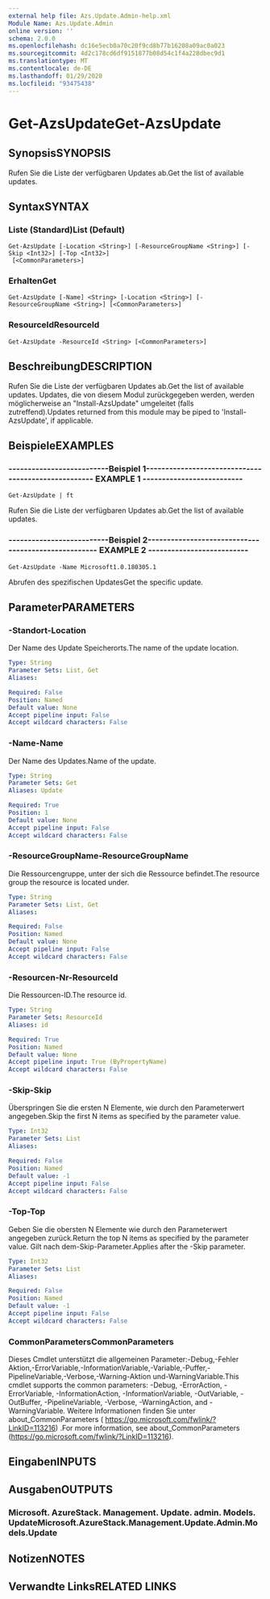 ```yaml
---
external help file: Azs.Update.Admin-help.xml
Module Name: Azs.Update.Admin
online version: ''
schema: 2.0.0
ms.openlocfilehash: dc16e5ecb0a70c20f9cd8b77b16208a09ac0a023
ms.sourcegitcommit: 4d2c178cd6df9151877b08d54c1f4a228dbec9d1
ms.translationtype: MT
ms.contentlocale: de-DE
ms.lasthandoff: 01/29/2020
ms.locfileid: "93475438"
---
```

# <span data-ttu-id="bc28a-101">Get-AzsUpdate</span><span class="sxs-lookup"><span data-stu-id="bc28a-101">Get-AzsUpdate</span></span>

## <span data-ttu-id="bc28a-102">Synopsis</span><span class="sxs-lookup"><span data-stu-id="bc28a-102">SYNOPSIS</span></span>
<span data-ttu-id="bc28a-103">Rufen Sie die Liste der verfügbaren Updates ab.</span><span class="sxs-lookup"><span data-stu-id="bc28a-103">Get the list of available updates.</span></span>

## <span data-ttu-id="bc28a-104">Syntax</span><span class="sxs-lookup"><span data-stu-id="bc28a-104">SYNTAX</span></span>

### <span data-ttu-id="bc28a-105">Liste (Standard)</span><span class="sxs-lookup"><span data-stu-id="bc28a-105">List (Default)</span></span>
```
Get-AzsUpdate [-Location <String>] [-ResourceGroupName <String>] [-Skip <Int32>] [-Top <Int32>]
 [<CommonParameters>]
```

### <span data-ttu-id="bc28a-106">Erhalten</span><span class="sxs-lookup"><span data-stu-id="bc28a-106">Get</span></span>
```
Get-AzsUpdate [-Name] <String> [-Location <String>] [-ResourceGroupName <String>] [<CommonParameters>]
```

### <span data-ttu-id="bc28a-107">ResourceId</span><span class="sxs-lookup"><span data-stu-id="bc28a-107">ResourceId</span></span>
```
Get-AzsUpdate -ResourceId <String> [<CommonParameters>]
```

## <span data-ttu-id="bc28a-108">Beschreibung</span><span class="sxs-lookup"><span data-stu-id="bc28a-108">DESCRIPTION</span></span>
<span data-ttu-id="bc28a-109">Rufen Sie die Liste der verfügbaren Updates ab.</span><span class="sxs-lookup"><span data-stu-id="bc28a-109">Get the list of available updates.</span></span> <span data-ttu-id="bc28a-110">Updates, die von diesem Modul zurückgegeben werden, werden möglicherweise an "Install-AzsUpdate" umgeleitet (falls zutreffend).</span><span class="sxs-lookup"><span data-stu-id="bc28a-110">Updates returned from this module may be piped to 'Install-AzsUpdate', if applicable.</span></span>

## <span data-ttu-id="bc28a-111">Beispiele</span><span class="sxs-lookup"><span data-stu-id="bc28a-111">EXAMPLES</span></span>

### <span data-ttu-id="bc28a-112">--------------------------Beispiel 1--------------------------</span><span class="sxs-lookup"><span data-stu-id="bc28a-112">-------------------------- EXAMPLE 1 --------------------------</span></span>
```
Get-AzsUpdate | ft
```

<span data-ttu-id="bc28a-113">Rufen Sie die Liste der verfügbaren Updates ab.</span><span class="sxs-lookup"><span data-stu-id="bc28a-113">Get the list of available updates.</span></span>

### <span data-ttu-id="bc28a-114">--------------------------Beispiel 2--------------------------</span><span class="sxs-lookup"><span data-stu-id="bc28a-114">-------------------------- EXAMPLE 2 --------------------------</span></span>
```
Get-AzsUpdate -Name Microsoft1.0.180305.1
```

<span data-ttu-id="bc28a-115">Abrufen des spezifischen Updates</span><span class="sxs-lookup"><span data-stu-id="bc28a-115">Get the specific update.</span></span>

## <span data-ttu-id="bc28a-116">Parameter</span><span class="sxs-lookup"><span data-stu-id="bc28a-116">PARAMETERS</span></span>

### <span data-ttu-id="bc28a-117">-Standort</span><span class="sxs-lookup"><span data-stu-id="bc28a-117">-Location</span></span>
<span data-ttu-id="bc28a-118">Der Name des Update Speicherorts.</span><span class="sxs-lookup"><span data-stu-id="bc28a-118">The name of the update location.</span></span>

```yaml
Type: String
Parameter Sets: List, Get
Aliases: 

Required: False
Position: Named
Default value: None
Accept pipeline input: False
Accept wildcard characters: False
```

### <span data-ttu-id="bc28a-119">-Name</span><span class="sxs-lookup"><span data-stu-id="bc28a-119">-Name</span></span>
<span data-ttu-id="bc28a-120">Der Name des Updates.</span><span class="sxs-lookup"><span data-stu-id="bc28a-120">Name of the update.</span></span>

```yaml
Type: String
Parameter Sets: Get
Aliases: Update

Required: True
Position: 1
Default value: None
Accept pipeline input: False
Accept wildcard characters: False
```

### <span data-ttu-id="bc28a-121">-ResourceGroupName</span><span class="sxs-lookup"><span data-stu-id="bc28a-121">-ResourceGroupName</span></span>
<span data-ttu-id="bc28a-122">Die Ressourcengruppe, unter der sich die Ressource befindet.</span><span class="sxs-lookup"><span data-stu-id="bc28a-122">The resource group the resource is located under.</span></span>

```yaml
Type: String
Parameter Sets: List, Get
Aliases: 

Required: False
Position: Named
Default value: None
Accept pipeline input: False
Accept wildcard characters: False
```

### <span data-ttu-id="bc28a-123">-Resourcen-Nr</span><span class="sxs-lookup"><span data-stu-id="bc28a-123">-ResourceId</span></span>
<span data-ttu-id="bc28a-124">Die Ressourcen-ID.</span><span class="sxs-lookup"><span data-stu-id="bc28a-124">The resource id.</span></span>

```yaml
Type: String
Parameter Sets: ResourceId
Aliases: id

Required: True
Position: Named
Default value: None
Accept pipeline input: True (ByPropertyName)
Accept wildcard characters: False
```

### <span data-ttu-id="bc28a-125">-Skip</span><span class="sxs-lookup"><span data-stu-id="bc28a-125">-Skip</span></span>
<span data-ttu-id="bc28a-126">Überspringen Sie die ersten N Elemente, wie durch den Parameterwert angegeben.</span><span class="sxs-lookup"><span data-stu-id="bc28a-126">Skip the first N items as specified by the parameter value.</span></span>

```yaml
Type: Int32
Parameter Sets: List
Aliases: 

Required: False
Position: Named
Default value: -1
Accept pipeline input: False
Accept wildcard characters: False
```

### <span data-ttu-id="bc28a-127">-Top</span><span class="sxs-lookup"><span data-stu-id="bc28a-127">-Top</span></span>
<span data-ttu-id="bc28a-128">Geben Sie die obersten N Elemente wie durch den Parameterwert angegeben zurück.</span><span class="sxs-lookup"><span data-stu-id="bc28a-128">Return the top N items as specified by the parameter value.</span></span>
<span data-ttu-id="bc28a-129">Gilt nach dem-Skip-Parameter.</span><span class="sxs-lookup"><span data-stu-id="bc28a-129">Applies after the -Skip parameter.</span></span>

```yaml
Type: Int32
Parameter Sets: List
Aliases: 

Required: False
Position: Named
Default value: -1
Accept pipeline input: False
Accept wildcard characters: False
```

### <span data-ttu-id="bc28a-130">CommonParameters</span><span class="sxs-lookup"><span data-stu-id="bc28a-130">CommonParameters</span></span>
<span data-ttu-id="bc28a-131">Dieses Cmdlet unterstützt die allgemeinen Parameter:-Debug,-Fehler Aktion,-ErrorVariable,-InformationVariable,-Variable,-Puffer,-PipelineVariable,-Verbose,-Warning-Aktion und-WarningVariable.</span><span class="sxs-lookup"><span data-stu-id="bc28a-131">This cmdlet supports the common parameters: -Debug, -ErrorAction, -ErrorVariable, -InformationAction, -InformationVariable, -OutVariable, -OutBuffer, -PipelineVariable, -Verbose, -WarningAction, and -WarningVariable.</span></span> <span data-ttu-id="bc28a-132">Weitere Informationen finden Sie unter about_CommonParameters ( https://go.microsoft.com/fwlink/?LinkID=113216) .</span><span class="sxs-lookup"><span data-stu-id="bc28a-132">For more information, see about_CommonParameters (https://go.microsoft.com/fwlink/?LinkID=113216).</span></span>

## <span data-ttu-id="bc28a-133">Eingaben</span><span class="sxs-lookup"><span data-stu-id="bc28a-133">INPUTS</span></span>

## <span data-ttu-id="bc28a-134">Ausgaben</span><span class="sxs-lookup"><span data-stu-id="bc28a-134">OUTPUTS</span></span>

### <span data-ttu-id="bc28a-135">Microsoft. AzureStack. Management. Update. admin. Models. Update</span><span class="sxs-lookup"><span data-stu-id="bc28a-135">Microsoft.AzureStack.Management.Update.Admin.Models.Update</span></span>

## <span data-ttu-id="bc28a-136">Notizen</span><span class="sxs-lookup"><span data-stu-id="bc28a-136">NOTES</span></span>

## <span data-ttu-id="bc28a-137">Verwandte Links</span><span class="sxs-lookup"><span data-stu-id="bc28a-137">RELATED LINKS</span></span>

